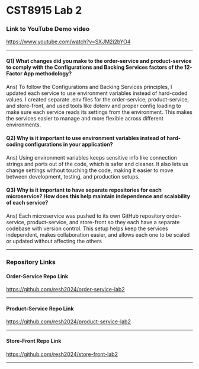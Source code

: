 # CST8915 Lab 2

### Link to YouTube Demo video

https://www.youtube.com/watch?v=SXJM2i2bYO4

---

#### Q1) What changes did you make to the order-service and product-service to comply with the Configurations and Backing Services factors of the 12-Factor App methodology?

Ans) To follow the Configurations and Backing Services principles, I updated each service to use environment variables instead of hard-coded values. I created separate .env files for the order-service, product-service, and store-front, and used tools like dotenv and proper config loading to make sure each service reads its settings from the environment. This makes the services easier to manage and more flexible across different environments.

#### Q2) Why is it important to use environment variables instead of hard-coding configurations in your application?

Ans) Using environment variables keeps sensitive info like connection strings and ports out of the code, which is safer and cleaner. It also lets us change settings without touching the code, making it easier to move between development, testing, and production setups.

#### Q3) Why is it important to have separate repositories for each microservice? How does this help maintain independence and scalability of each service?

Ans) Each microservice was pushed to its own GitHub repository order-service, product-service, and store-front so they each have a separate codebase with version control. This setup helps keep the services independent, makes collaboration easier, and allows each one to be scaled or updated without affecting the others

---

### Repository Links

#### Order-Service Repo Link

https://github.com/resh2024/order-service-lab2

---

#### Product-Service Repo Link

https://github.com/resh2024/product-service-lab2

---

#### Store-Front Repo Link

https://github.com/resh2024/store-front-lab2

---
